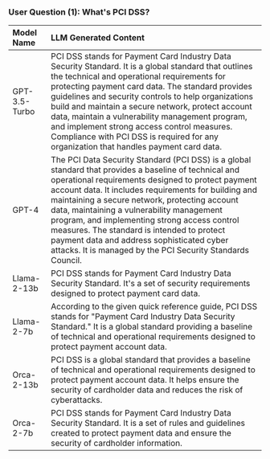### User Question (1): What's PCI DSS?
| Model Name    | LLM Generated Content                                                                                                                                                                                                                                                                                                                                                                                                                                                                                                       |
|:--------------|:----------------------------------------------------------------------------------------------------------------------------------------------------------------------------------------------------------------------------------------------------------------------------------------------------------------------------------------------------------------------------------------------------------------------------------------------------------------------------------------------------------------------------|
| GPT-3.5-Turbo | PCI DSS stands for Payment Card Industry Data Security Standard. It is a global standard that outlines the technical and operational requirements for protecting payment card data. The standard provides guidelines and security controls to help organizations build and maintain a secure network, protect account data, maintain a vulnerability management program, and implement strong access control measures. Compliance with PCI DSS is required for any organization that handles payment card data.             |
| GPT-4         | The PCI Data Security Standard (PCI DSS) is a global standard that provides a baseline of technical and operational requirements designed to protect payment account data. It includes requirements for building and maintaining a secure network, protecting account data, maintaining a vulnerability management program, and implementing strong access control measures. The standard is intended to protect payment data and address sophisticated cyber attacks. It is managed by the PCI Security Standards Council. |
| Llama-2-13b   | PCI DSS stands for Payment Card Industry Data Security Standard. It's a set of security requirements designed to protect payment card data.                                                                                                                                                                                                                                                                                                                                                                                 |
| Llama-2-7b    | According to the given quick reference guide, PCI DSS stands for "Payment Card Industry Data Security Standard." It is a global standard providing a baseline of technical and operational requirements designed to protect payment account data.                                                                                                                                                                                                                                                                           |
| Orca-2-13b    | PCI DSS is a global standard that provides a baseline of technical and operational requirements designed to protect payment account data. It helps ensure the security of cardholder data and reduces the risk of cyberattacks.                                                                                                                                                                                                                                                                                             |
| Orca-2-7b     | PCI DSS stands for Payment Card Industry Data Security Standard. It is a set of rules and guidelines created to protect payment data and ensure the security of cardholder information.                                                                                                                                                                                                                                                                                                                                     |
